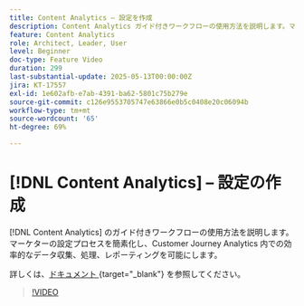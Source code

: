 ```yaml
---
title: Content Analytics – 設定を作成
description: Content Analytics ガイド付きワークフローの使用方法を説明します。マーケターの設定プロセスを簡素化し、Customer Journey Analytics 内での効率的なデータ収集、処理、レポーティングを可能にします。
feature: Content Analytics
role: Architect, Leader, User
level: Beginner
doc-type: Feature Video
duration: 299
last-substantial-update: 2025-05-13T00:00:00Z
jira: KT-17557
exl-id: 1e602afb-e7ab-4391-ba62-5801c75b279e
source-git-commit: c126e9553705747e63866e0b5c0408e20c06094b
workflow-type: tm+mt
source-wordcount: '65'
ht-degree: 69%

---
```


# [!DNL Content Analytics] – 設定の作成

[!DNL Content Analytics] のガイド付きワークフローの使用方法を説明します。 マーケターの設定プロセスを簡素化し、Customer Journey Analytics 内での効率的なデータ収集、処理、レポーティングを可能にします。

詳しくは、[&#x200B; ドキュメント &#x200B;](https://experienceleague.adobe.com/ja/docs/analytics-platform/using/content-analytics/configuration/guided){target="_blank"} を参照してください。

>[!VIDEO](https://video.tv.adobe.com/v/3458438/?learn=on&enablevpops)
